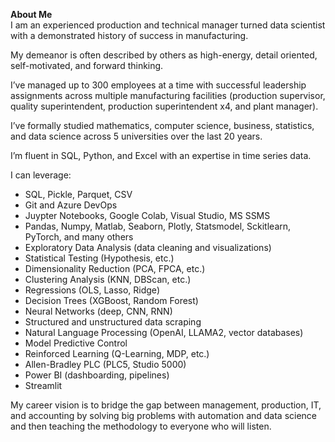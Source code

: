 <b>About Me</b><br>
I am an experienced production and technical manager turned data scientist with a demonstrated history of success in manufacturing.

My demeanor is often described by others as high-energy, detail oriented, self-motivated, and forward thinking.

I’ve managed up to 300 employees at a time with successful leadership assignments across multiple manufacturing facilities (production supervisor, quality superintendent, production superintendent x4, and plant manager).

I’ve formally studied mathematics, computer science, business, statistics, and data science across 5 universities over the last 20 years.

I’m fluent in SQL, Python, and Excel with an expertise in time series data.  

I can leverage:
- SQL, Pickle, Parquet, CSV
- Git and Azure DevOps
- Juypter Notebooks, Google Colab, Visual Studio, MS SSMS
- Pandas, Numpy, Matlab, Seaborn, Plotly, Statsmodel, Sckitlearn, PyTorch, and many others
- Exploratory Data Analysis (data cleaning and visualizations) 
- Statistical Testing (Hypothesis, etc.)
- Dimensionality Reduction (PCA, FPCA, etc.) 
- Clustering Analysis (KNN, DBScan, etc.)
- Regressions (OLS, Lasso, Ridge)
- Decision Trees (XGBoost, Random Forest)
- Neural Networks (deep, CNN, RNN)
- Structured and unstructured data scraping 
- Natural Language Processing (OpenAI, LLAMA2, vector databases)
- Model Predictive Control
- Reinforced Learning (Q-Learning, MDP, etc.) 
- Allen-Bradley PLC (PLC5, Studio 5000)
- Power BI (dashboarding, pipelines)
- Streamlit

My career vision is to bridge the gap between management, production, IT, and accounting by solving big problems with automation and data science and then teaching the methodology to everyone who will listen.
